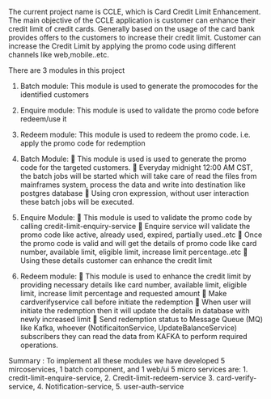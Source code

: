 The current project name is CCLE, which is Card Credit Limit Enhancement.
The main objective of the CCLE application is customer can enhance their credit limit of credit cards. Generally based on the 
usage of the card bank provides offers to the customers to increase their credit limit. Customer can increase the Credit Limit by 
applying the promo code using different channels like web,mobile..etc.

There are 3 modules in this project
1. Batch module: This module is used to generate the promocodes for the identified customers 
2. Enquire module: This module is used to validate the promo code before redeem/use it
3. Redeem module: This module is used to redeem the promo code. i.e. apply the promo code for redemption

1. Batch Module:
 This module is used is used to generate the promo code for the targeted customers.
 Everyday midnight 12:00 AM CST, the batch jobs will be started which will take care of read the files from 
mainframes system, process the data and write into destination like postgres database
 Using cron expression, without user interaction these batch jobs will be executed.

2. Enquire Module: 
 This module is used to validate the promo code by calling credit-limit-enquiry-service
 Enquire service will validate the promo code like active, already used, expired, partially used..etc
 Once the promo code is valid and will get the details of promo code like card number, available limit, eligible limit, 
increase limit percentage..etc
 Using these details customer can enhance the credit limit

3. Redeem module:
 This module is used to enhance the credit limit by providing necessary details like card number, available limit, eligible 
limit, increase limit percentage and requested amount
 Make cardverifyservice call before initiate the redemption
 When user will initiate the redemption then it will update the details in database with newly increased limit
 Send redemption status to Message Queue (MQ) like Kafka, whoever (NotificaitonService, UpdateBalanceService) 
subscribers they can read the data from KAFKA to perform required operations.

Summary :
To implement all these modules we have developed 5 mircoservices, 1 batch component, and 1 web/ui
5 micro services are: 1. credit-limit-enquire-service, 2. Credit-limit-redeem-service 
 3. card-verify-service, 4. Notification-service, 5. user-auth-service
